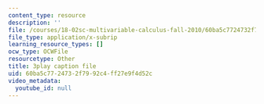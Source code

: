 ```yaml
---
content_type: resource
description: ''
file: /courses/18-02sc-multivariable-calculus-fall-2010/60ba5c7724732f7992c4ff27e9f4d52c_6S3BJSsc72Q.srt
file_type: application/x-subrip
learning_resource_types: []
ocw_type: OCWFile
resourcetype: Other
title: 3play caption file
uid: 60ba5c77-2473-2f79-92c4-ff27e9f4d52c
video_metadata:
  youtube_id: null
---
```

